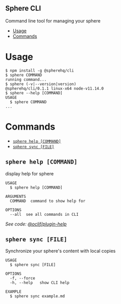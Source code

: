 ## Sphere CLI

Command line tool for managing your sphere

<!-- toc -->
* [Usage](#usage)
* [Commands](#commands)
<!-- tocstop -->

# Usage

<!-- usage -->
```sh-session
$ npm install -g @spherehq/cli
$ sphere COMMAND
running command...
$ sphere (-v|--version|version)
@spherehq/cli/0.1.1 linux-x64 node-v11.14.0
$ sphere --help [COMMAND]
USAGE
  $ sphere COMMAND
...
```
<!-- usagestop -->

# Commands

<!-- commands -->
* [`sphere help [COMMAND]`](#sphere-help-command)
* [`sphere sync [FILE]`](#sphere-sync-file)

## `sphere help [COMMAND]`

display help for sphere

```
USAGE
  $ sphere help [COMMAND]

ARGUMENTS
  COMMAND  command to show help for

OPTIONS
  --all  see all commands in CLI
```

_See code: [@oclif/plugin-help](https://github.com/oclif/plugin-help/blob/v2.1.6/src/commands/help.ts)_

## `sphere sync [FILE]`

Synchronize your sphere's content with local copies

```
USAGE
  $ sphere sync [FILE]

OPTIONS
  -f, --force
  -h, --help   show CLI help

EXAMPLE
  $ sphere sync example.md
```
<!-- commandsstop -->
